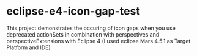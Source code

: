# eclipse-e4-icon-gap-test
This project demonstrates the occuring of icon gaps when you use deprecated actionSets in combination with perspectives and perspectiveExtensions with Eclipse 4 (I used eclipse Mars 4.5.1 as Target Platform and IDE)
